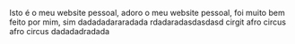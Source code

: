 Isto é o meu website pessoal, adoro o meu website pessoal, foi muito bem feito por mim, sim
dadadadararadada rdadaradasdasdasd cirgit afro circus afro circus dadadadradada    